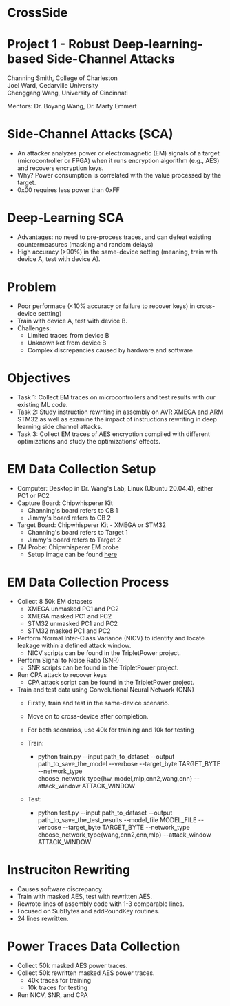 # CrossSide
# Project 1 - Robust Deep-learning-based Side-Channel Attacks
Channing Smith, College of Charleston <br />
Joel Ward, Cedarville University <br />
Chenggang Wang, University of Cincinnati <br />

Mentors: Dr. Boyang Wang, Dr. Marty Emmert

# Side-Channel Attacks (SCA)
* An attacker analyzes power or electromagnetic (EM) signals of a target (microcontroller or FPGA) when it runs encryption algorithm (e.g., AES) and recovers encryption keys.
* Why? Power consumption is correlated with the value processed by the target.
* 0x00 requires less power than 0xFF

# Deep-Learning SCA
* Advantages: no need to pre-process traces, and can defeat existing countermeasures (masking and random delays)
* High accuracy (>90%) in the same-device setting (meaning, train with device A, test with device A).

# Problem
* Poor performace (<10% accuracy or failure to recover keys) in cross-device settting) 
* Train with device A, test with device B.
* Challenges:  
  * Limited traces from device B
  * Unknown ket from device B
  * Complex discrepancies caused by hardware and software
 
 # Objectives
 * Task 1: Collect EM traces on microcontrollers and test results with our existing ML code.
 * Task 2: Study instruction rewriting in assembly on AVR XMEGA and ARM STM32 as well as examine the impact of instructions rewriting in deep learning side channel attacks.
 * Task 3: Collect EM traces of AES encryption compiled with different optimizations and study the optimizations’ effects.
 
 # EM Data Collection Setup
 * Computer: Desktop in Dr. Wang's Lab, Linux (Ubuntu 20.04.4), either PC1 or PC2
 * Capture Board: Chipwhisperer Kit
   * Channing's board refers to CB 1
   * Jimmy's board refers to CB 2
 * Target Board: Chipwhisperer Kit - XMEGA or STM32
   * Channing's board refers to Target 1
   * Jimmy's board refers to Target 2
 * EM Probe: Chipwhisperer EM probe
   * Setup image can be found [here](EM_probe_setup.png)

# EM Data Collection Process
* Collect 8 50k EM datasets
  * XMEGA unmasked PC1 and PC2
  * XMEGA masked PC1 and PC2
  * STM32 unmasked PC1 and PC2
  * STM32 masked PC1 and PC2
* Perform Normal Inter-Class Variance (NICV) to identify and locate leakage within a defined attack window.
  * NICV scripts can be found in the TripletPower project.
* Perform Signal to Noise Ratio (SNR)
  * SNR scripts can be found in the TripletPower project.
* Run CPA attack to recover keys
  * CPA attack script can be found in the TripletPower project.
* Train and test data using Convolutional Neural Network (CNN)
  * Firstly, train and test in the same-device scenario.
  * Move on to cross-device after completion. 
  * For both scenarios, use 40k for training and 10k for testing

  * Train:
    * python train.py --input path_to_dataset --output path_to_save_the_model --verbose --target_byte TARGET_BYTE --network_type choose_network_type{hw_model,mlp,cnn2,wang,cnn} --attack_window ATTACK_WINDOW
  * Test:
    * python test.py --input path_to_dataset --output path_to_save_the_test_results --model_file MODEL_FILE --verbose --target_byte TARGET_BYTE --network_type choose_network_type{wang,cnn2,cnn,mlp} --attack_window ATTACK_WINDOW
# Instruciton Rewriting
* Causes software discrepancy.
* Train with masked AES, test with rewritten AES.
* Rewrote lines of assembly code with 1-3 comparable lines.
* Focused on SubBytes and addRoundKey routines.
* 24 lines rewritten.

# Power Traces Data Collection
* Collect 50k masked AES power traces.
* Collect 50k rewritten masked AES power traces.
  * 40k traces for training
  * 10k traces for testing
* Run NICV, SNR, and CPA







